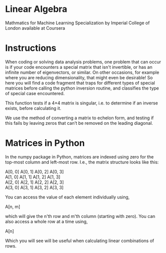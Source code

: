 # Linear Algebra

Mathmatics for Machine Learning Specialization by Imperial College of London available at Coursera

# Instructions

When coding or solving data analysis problems, one problem that can  occur is if your code encounters a special matrix that isn't invertible,  or has an infinite number of eigenvectors, or similar. On other  occasions, for example where you are reducing dimensionality, that might  even be desirable!  So here you will find a code fragment that traps  for different types of special matrices before calling the python  inversion routine, and classifies the type of special case encountered.  

This function tests if a 4×4 matrix is singular, i.e. to determine if an inverse exists, before calculating it.

We use the method of converting a matrix to echelon form, and testing if this fails by leaving zeros that can’t be removed on the leading diagonal.

# Matrices in Python

In the numpy package in Python, matrices are indexed using zero for the top-most column and left-most row. I.e., the matrix structure looks like this:

A[0, 0]  A[0, 1]  A[0, 2]  A[0, 3]<br />
A[1, 0]  A[1, 1]  A[1, 2]  A[1, 3]<br />
A[2, 0]  A[2, 1]  A[2, 2]  A[2, 3]<br />
A[3, 0]  A[3, 1]  A[3, 2]  A[3, 3]

You can access the value of each element individually using,

A[n, m]

which will give the n'th row and m'th column (starting with zero). You can also access a whole row at a time using,

A[n]

Which you will see will be useful when calculating linear combinations of rows.
